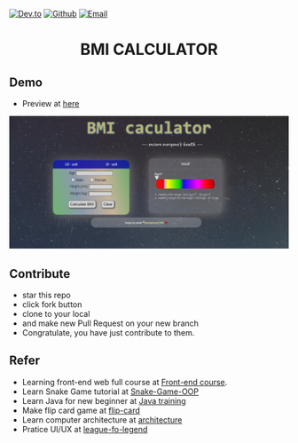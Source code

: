 [![Dev.to](https://img.shields.io/twitter/url?color=green&label=Dev.to&logo=dev.to&logoColor=yellow&style=for-the-badge&url=https%3A%2F%2Fdev.to%2Fthuongtruong1009)](https://dev.to/thuongtruong1009)
[![Github](https://img.shields.io/twitter/url?color=green&label=Github&logo=github&logoColor=white&style=for-the-badge&url=https%3A%2F%2Fdev.to%2Fthuongtruong1009)](https://github.com/thuongtruong1009)
[![Email](https://img.shields.io/twitter/url?color=green&label=Email&logo=gmail&logoColor=red&style=for-the-badge&url=https%3A%2F%2Fdev.to%2Fthuongtruong1009)](mailto:ititiu19228@student.hcmiu.edu.vn)


<h1 align="center">BMI CALCULATOR</h1>

## Demo
+ Preview at [here](https://bmitool.netlify.app/)

![Demo BMI](./public/assets/demo1.jpg)

## Contribute
+ star this repo
+ click fork button
+ clone to your local
+ and make new Pull Request on your new branch
+ Congratulate, you have just contribute to them.

## Refer
+ Learning front-end web full course at [Front-end course](https://github.com/thuongtruong1009/challenge-resposive-web-design).
+ Learn Snake Game tutorial at [Snake-Game-OOP](https://github.com/thuongtruong1009/Snake-Game-OOP)
+ Learn Java for new beginner at [Java training](https://github.com/thuongtruong1009/java-oop-training)
+ Make flip card game at [flip-card](https://github.com/thuongtruong1009/flip-cards)
+ Learn computer architecture at [architecture](https://github.com/thuongtruong1009/computer-architecture)
+ Pratice UI/UX at [league-fo-legend](https://github.com/thuongtruong1009/league-of-legends-clone)

